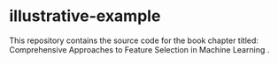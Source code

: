 # illustrative-example
This repository contains the source code for the book chapter titled: Comprehensive Approaches to Feature Selection in Machine Learning .
